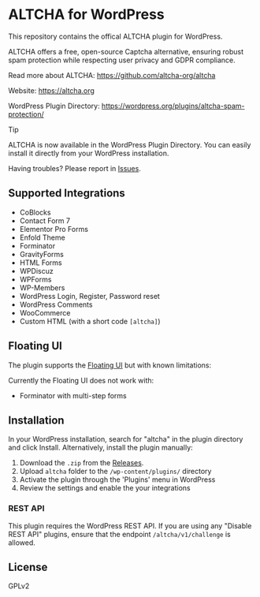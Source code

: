 # ALTCHA for WordPress

This repository contains the offical ALTCHA plugin for WordPress.

ALTCHA offers a free, open-source Captcha alternative, ensuring robust spam protection while respecting user privacy and GDPR compliance.

Read more about ALTCHA: https://github.com/altcha-org/altcha

Website: https://altcha.org

WordPress Plugin Directory: https://wordpress.org/plugins/altcha-spam-protection/

> [!TIP]
> ALTCHA is now available in the WordPress Plugin Directory. You can easily install it directly from your WordPress installation.

Having troubles? Please report in [Issues](https://github.com/altcha-org/wordpress-plugin/issues).

## Supported Integrations

* CoBlocks
* Contact Form 7
* Elementor Pro Forms
* Enfold Theme
* Forminator
* GravityForms
* HTML Forms
* WPDiscuz
* WPForms
* WP-Members
* WordPress Login, Register, Password reset
* WordPress Comments
* WooCommerce
* Custom HTML (with a short code `[altcha]`)

## Floating UI

The plugin supports the [Floating UI](https://altcha.org/docs/v2/floating-ui/) but with known limitations:

Currently the Floating UI does not work with:

- Forminator with multi-step forms

## Installation

In your WordPress installation, search for "altcha" in the plugin directory and click Install. Alternatively, install the plugin manually:

1. Download the `.zip` from the [Releases](https://github.com/altcha-org/wordpress-plugin/releases).
2. Upload `altcha` folder to the `/wp-content/plugins/` directory  
3. Activate the plugin through the 'Plugins' menu in WordPress  
4. Review the settings and enable the your integrations

### REST API

This plugin requires the WordPress REST API. If you are using any "Disable REST API" plugins, ensure that the endpoint `/altcha/v1/challenge` is allowed.

## License

GPLv2